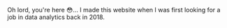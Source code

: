 Oh lord, you're here :flushed:... I made this website when I was first looking for a job in data analytics back in 2018.
